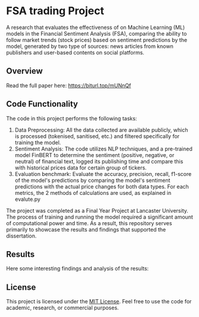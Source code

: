 # FSA trading Project 
A research that evaluates the effectiveness of on Machine Learning (ML) models in the Financial
Sentiment Analysis (FSA), comparing the ability to follow market trends (stock prices) 
based on sentiment predictions by the model, generated by two type of sources: news articles from 
known publishers and user-based contents on social platforms.
## Overview

Read the full paper here: https://biturl.top/mUNnQf

## Code Functionality
The code in this project performs the following tasks:

1. Data Preprocessing: All the data collected are available publicly, which is processed (tokenised, sanitised, etc.) and filtered specifically for training the model.
2. Sentiment Analysis: The code utilizes NLP techniques, and a pre-trained model FinBERT to determine the sentiment (positive, negative, or neutral) of financial text, logged its publishing time and compare this with historical prices data for certain group of tickers.
3. Evaluation benchmark: Evaluate the accuracy, precision, recall, f1-score of the model's predictions by comparing the model's sentiment predictions with the actual price changes for both data types. For each metrics, the 2 methods of calculations are used, as explained in evalute.py

The project was completed as a Final Year Project at Lancaster University. The process of training and running the model required a significant amount of computational power and time. As a result, this repository serves primarily to showcase the results and findings that supported the dissertation.
## Results
Here some interesting findings and analysis of the results:



## License
This project is licensed under the [MIT License](https://opensource.org/licenses/MIT). Feel free to use the code for academic, research, or commercial purposes.
